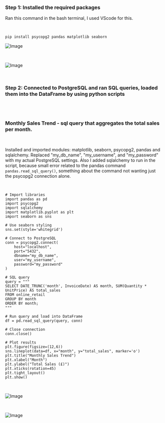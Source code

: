 ### Step 1: Installed the required packages

Ran this command in the bash terminal, I used VScode for this. 

<br>

``` 
pip install psycopg2 pandas matplotlib seaborn
```


![Image](https://github.com/user-attachments/assets/5f1dcddf-c61c-4c8d-b82c-60385565e42a)

<br> 

![Image](https://github.com/user-attachments/assets/05d94ed3-2487-4df9-8772-21d9eb22c822)

<br>



### Step 2: Connected to PostgreSQL and ran SQL queries, loaded them into the DataFrame by using python scripts 

<br> 
<br> 

### Monthly Sales Trend - sql query that aggregates the total sales per month. 


<br>

Installed and imported modules: matplotlib, seaborn, psycopg2, pandas and sqlalchemy. 
Replaced "my_db_name", "my_username", and "my_password" with my actual PostgreSQL settings.
Also I added sqlalchemy to run in the script, because small error related to the pandas command `pandas.read_sql_query()`, something about the command not wanting just the psycopg2 connection alone.  

<br>

```
# Import libraries
import pandas as pd
import psycopg2
import sqlalchemy
import matplotlib.pyplot as plt
import seaborn as sns

# Use seaborn styling
sns.set(style='whitegrid')

# Connect to PostgreSQL
conn = psycopg2.connect(
    host="localhost",
    port="5432",
    dbname="my_db_name",
    user="my_username",
    password="my_password"
)

# SQL query
query = """
SELECT DATE_TRUNC('month', InvoiceDate) AS month, SUM(Quantity * UnitPrice) AS total_sales
FROM online_retail
GROUP BY month
ORDER BY month;
"""

# Run query and load into DataFrame
df = pd.read_sql_query(query, conn)

# Close connection
conn.close()

# Plot results
plt.figure(figsize=(12,6))
sns.lineplot(data=df, x="month", y="total_sales", marker='o')
plt.title("Monthly Sales Trend")
plt.xlabel("Month")
plt.ylabel("Total Sales (£)")
plt.xticks(rotation=45)
plt.tight_layout()
plt.show()
```



<br>


![Image](https://github.com/user-attachments/assets/8cddcba1-9f4a-45c1-9e4c-0c0bbe8f1926)


<br> 


![Image](https://github.com/user-attachments/assets/5a473ed4-a02f-48ef-8681-90815b3152df)



<br>






